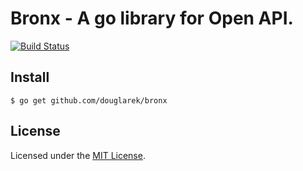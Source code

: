 # Bronx - A go library for Open API.

[![Build Status](https://travis-ci.org/douglarek/bronx.svg)](https://travis-ci.org/douglarek/bronx)

## Install

```
$ go get github.com/douglarek/bronx
```

## License

Licensed under the [MIT License](https://github.com/douglarek/bronx/blob/master/LICENSE).
